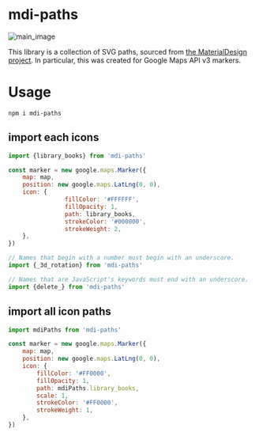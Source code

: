 # mdi-paths
![main_image](https://user-images.githubusercontent.com/47185462/69007751-2d16f100-0985-11ea-9868-203312113bd1.png)

This library is a collection of SVG paths, sourced from [the MaterialDesign project](https://github.com/google/material-design-icons). In particular, this was created for Google Maps API v3 markers.

# Usage

`npm i mdi-paths`

## import each icons

```js
import {library_books} from 'mdi-paths'

const marker = new google.maps.Marker({
    map: map,
    position: new google.maps.LatLng(0, 0),
    icon: {
                fillColor: '#FFFFFF',
                fillOpacity: 1,
                path: library_books,
                strokeColor: '#000000',
                strokeWeight: 2,
    },
})

// Names that begin with a number must begin with an underscore.
import {_3d_rotation} from 'mdi-paths'

// Names that are JavaScript's keywords must end with an underscore.
import {delete_} from 'mdi-paths'
```

## import all icon paths

```js
import mdiPaths from 'mdi-paths'

const marker = new google.maps.Marker({
    map: map,
    position: new google.maps.LatLng(0, 0),
    icon: {
        fillColor: '#FF0000',
        fillOpacity: 1,
        path: mdiPaths.library_books,
        scale: 1,
        strokeColor: '#FF0000',
        strokeWeight: 1,
    },
})
```
